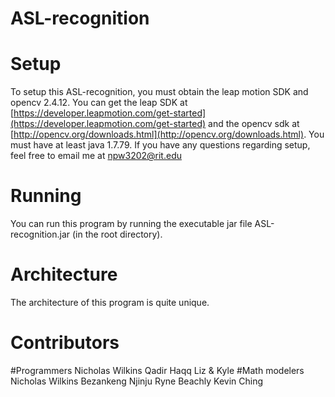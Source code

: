 # ASL-recognition
# Setup
To setup this ASL-recognition, you must obtain the leap motion SDK and opencv 2.4.12. You can get the leap SDK at [https://developer.leapmotion.com/get-started](https://developer.leapmotion.com/get-started) and the opencv sdk at [http://opencv.org/downloads.html](http://opencv.org/downloads.html). You must have at least java 1.7.79. If you have any questions regarding setup, feel free to email me at npw3202@rit.edu
# Running
You can run this program by running the executable jar file ASL-recognition.jar (in the root directory).
# Architecture
The architecture of this program is quite unique. 
# Contributors
#Programmers
Nicholas Wilkins
Qadir Haqq
Liz & Kyle
#Math modelers
Nicholas Wilkins
Bezankeng Njinju
Ryne Beachly
Kevin Ching
